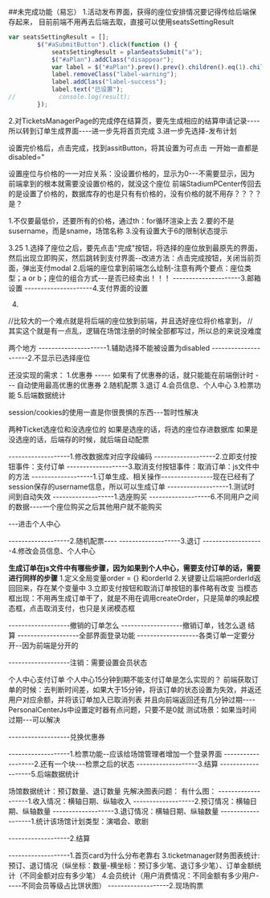 ##未完成功能（易忘）
1.活动发布界面，获得的座位安排情况要记得传给后端保存起来，
目前前端不用再去后端去取，直接可以使用seatsSettingResult    
```javascript 1.5
var seatsSettingResult = [];
        $("#aSubmitButton").click(function () {
            seatsSettingResult = planSeatsSubmit("a");
            $("#aPlan").addClass("disappear");
            var label = $("#aPlan").prev().prev().children().eq(1).children().eq(0).children().eq(0).children().eq(0).children().eq(2).children().eq(1).find("span").eq(0);
            label.removeClass("label-warning");
            label.addClass("label-success");
            label.text("已设置");
//            console.log(result);
        });
```

2.对TicketsManagerPage的完成停在结算页，要先生成相应的结算申请记录----所以转到订单生成界面----进一步先将首页完成
3.进一步先选择-发布计划

设置完价格后，点击完成，找到assitButton，将其设置为可点击
一开始一直都是disabled="

设置座位与价格的一一对应关系：没设置价格的，显示为0---不需要显示，因为前端拿到的根本就需要没设置价格的，就没这个座位
前端StadiumPCenter传回去的是设置了价格的，数据库存的也是只有有价格的，没有价格的就不用存？？？？是？

1.不仅要最低价，还要所有的价格，通过th：for循环渲染上去
2.要的不是susername，而是sname，场馆名称
3.没有设置大于6的限制状态提示

3.25
1.选择了座位之后，要先点击"完成"按钮，将选择的座位放到最原先的界面，然后出现立即购买，然后跳转到支付界面--改进方法：点击完成按钮，关闭当前页面，弹出支付modal
2.后端的座位拿到前端怎么绘制-注意有两个要点：座位类型；a or b；座位的组合方式---是否已经卖出！！！
---------------------3.邮箱设置
---------------------4.支付界面的设置

4.


//比较大的一个难点就是将后端的座位放到前端，并且选好座位将价格拿到，
        // 其实这个就是有一点乱，逻辑在场馆注册的时候全部都写过，所以总的来说没难度

两个地方
---------------------1.辅助选择不能被设置为disabled
---------------------2.不显示已选择座位

还没实现的需求：
1.优惠券 ----- 如果有了优惠券的话，就只能能在前端倒计时 --- 自动使用最高优惠的优惠券
2.随机配票
3.退订
4.会员信息、个人中心
3.检票功能
5.后端数据统计



session/cookies的使用一直是你很畏惧的东西---暂时性解决

两种Ticket选座位和没选座位的
如果是选座的话，将选的座位存进数据库
如果是没选座的话，后端存的时候，就后端自动配票

-------------------1.修改数据库对应字段编码
-------------------2.立即支付按钮事件：支付订单
-------------------3.取消支付按钮事件：取消订单：js文件中的方法
-------------------1.订单生成、相关操作----------------现在已经有了session保存的username信息，所以可以生成订单
-------------------1.测试时间到自动失效
-------------------1.选座购买
-------------------6.不同用户之间的数据----一个座位购买之后其他用户就不能购买

---进击个人中心




-------------------2.随机配票----
-------------------3.退订
-------------------4.修改会员信息、个人中心




**********************生成订单在js文件中有哪些步骤，因为如果到个人中心，需要支付订单的话，需要进行同样的步骤**********************
1.定义全局变量order = {} 和orderId
2.关键要让后端把orderId返回回来，存在某个变量中
3.立即支付按钮和取消订单按钮的事件略有改变
当模态框出现：不用再生成订单干了，就是不用在调用createOrder，只是简单的唤起模态框，点击取消支付，也只是关闭模态框


-------------------撤销的订单怎么
-------------------撤销订单，钱怎么退
结算
-------------------全部界面登录功能
-------------------各类订单一定要分开--因为前端是分开的

-------------------注销：需要设置会员状态

个人中心支付订单
个人中心15分钟到期不能支付订单是怎么实现的？
前端获取订单的时候：去判断时间差，如果大于15分钟，将该订单的状态设置为失效，并返还用户对应余额，并将该订单加入已取消列表
并且向前端返回还有几分钟过期----PersonalCenterJs中设置定时器有点问题，只要不是0就
测试场景：如果当时间过期---可以解决

-------------------兑换优惠券

-------------------1.检票功能--应该给场馆管理者增加一个登录界面
-------------------2.还有一个块---检票之后的状态
-------------------3.结算
-------------------5.后端数据统计

场馆数据统计：预订数量、退订数量
先解决图表问题：
有什么图：
-------------------1.收入情况：横轴日期、纵轴收入
-------------------2.预订情况：横轴日期、纵轴数量
-------------------3.退订情况：横轴日期、纵轴数量
-------------------1.统计该场馆计划类型：演唱会、歌剧


-------------------2.结算

-------------------1.首页card为什么分布老靠右
3.ticketmanager财务图表统计:预订、退订情况（纵坐标：数量-横坐标：预订多少笔、退订多少笔）、订单金额统计（不同金额对应有多少笔）
4.会员统计（用户消费情况：不同金额有多少用户-----不同会员等级占比饼状图）
-------------------2.现场购票




